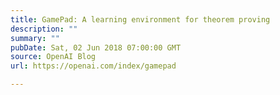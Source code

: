```yaml
---
title: GamePad: A learning environment for theorem proving
description: ""
summary: ""
pubDate: Sat, 02 Jun 2018 07:00:00 GMT
source: OpenAI Blog
url: https://openai.com/index/gamepad

---
```


